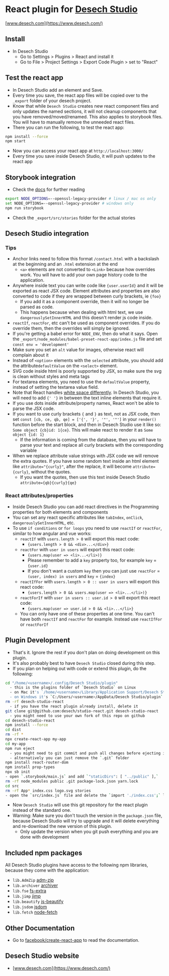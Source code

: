 # React plugin for [Desech Studio](https://www.desech.com/)

[www.desech.com](https://www.desech.com/)

## Install

- In Desech Studio
  - Go to Settings > Plugins > React and install it
  - Go to File > Project Settings > Export Code Plugin > set to "React"

## Test the react app

- In Desech Studio add an element and Save.
- Every time you save, the react app files will be copied over to the `_export` folder of your desech project.
- Know that while `Desech Studio` creates new react component files and only updates the named sections, it will not cleanup components that you have removed/moved/renamed. This also applies to storybook files. You will have to manually remove the unneeded react files.
- There you can run the following, to test the react app:

```sh
npm install --force
npm start
```

- Now you can access your react app at `http://localhost:3000/`
- Every time you save inside Desech Studio, it will push updates to the react app

## Storybook integration

- Check the [docs](https://storybook.js.org/docs/react/writing-stories/introduction) for further reading

```sh
export NODE_OPTIONS=--openssl-legacy-provider # linux / mac os only
set NODE_OPTIONS=--openssl-legacy-provider # windows only
npm run storybook
```

- Check the `_export/src/stories` folder for the actual stories

## Desech Studio integration

### Tips

- Anchor links need to follow this format `/contact.html` with a backslash at the beginning and an `.html` extension at the end
  - `<a>` elements are not converted to `<Link>` because how overrides work. You will have to add your own page history code to the application.
- Anywhere inside text you can write code like `{user.userId}` and it will be exported as react JSX code. Element attributes and properties are also converted to code if they are wrapped between curly brackets, ie `{foo}`
  - If you add it as a component override, then it will no longer be parsed as code.
  - This happens because when dealing with html text, we use `dangerouslySetInnerHTML` and this doesn't render js code inside.
- `reactIf`, `reactFor`, etc can't be used as component overrides. If you do override them, then the overrides will simply be ignored.
- If you're getting a babel error for `NODE_ENV`, then do what it says. Open the `_export/node_modules/babel-preset-react-app/index.js` file and set `const env = 'development'`
- Make sure you set an `alt` value for images, otherwise react will complain about it
- Instead of `<option>` elements with the `selected` attribute, you should add the attribute`defaultValue` on the `<select>` element.
- SVG code inside html is poorly supported by JSX, so make sure the svg is clean without styles and meta tags
- For textarea elements, you need to use the `defaultValue` property, instead of setting the textarea value field.
- Note that React handles [white space differently](https://reactjs.org/blog/2014/02/20/react-v0.9.html#jsx-whitespace). In Desech Studio, you will need to add `{' '}` in between the text inline elements that require it.
- If you use dots inside attribute/property names, React won't be able to parse the JSX code.
- If you want to use curly brackets `{` and `}` as text, not as JSX code, then set `const [cb, ce, qb, qe] = ['{', '}', '"', '"']` in your `render()` function before the start block, and then in Desech Studio use it like so: `Some object {cb}id: 1{ce}`. This will make react to render it as `Some object {id: 1}`
  - If the information is coming from the database, then you will have to parse your text and replace all curly brackets with the corresponding variable
- When we replace attribute value strings with JSX code we will remove the extra quotes. If you have some random text inside an html element like `attribute="{curly}"`, after the replace, it will become `attribute={curly}`, without the quotes.
  - If you want the quotes, then use this text inside Desech Studio `attribute={qb}{curly}{qe}`

### React attributes/properties

- Inside Desech Studio you can add react directives in the Programming properties for both elements and components
- You can set any react specific attributes like `tabIndex`, `onClick`, `dangerouslySetInnerHTML`, etc.
- To use `if conditions` or `for loops` you need to use `reactIf` or `reactFor`, similar to how angular and vue works:
  - `reactIf` with `users.length > 0` will export this react code:
    - `{users.length > 0 && <div>...</div>}`
  - `reactFor` with `user in users` will export this react code:
    - `{users.map(user => <li>...</li>)}`
    - Please remember to add a `key` property too, for example `key` = `{user.id}`
    - If you don't want a custom `key` then you can just use `reactFor` = `(user, index) in users` and `key` = `{index}`
  - `reactIfFor` with `users.length > 0 :: user in users` will export this react code:
    - `{users.length > 0 && users.map(user => <li>...</li>)}`
  - `reactForIf` with `user in users :: user.id > 0` will export this react code:
    - `{users.map(user => user.id > 0 && <li>...</li>}`
  - You can only have one of these properties at one time. You can't have both `reactIf` and `reactFor` for example. Instead use `reactIfFor` or `reactForIf`

## Plugin Development

- That's it. Ignore the rest if you don't plan on doing development on this plugin.
- It's also probably best to have `Desech Studio` closed during this step.
- If you plan on helping out with code or extend this plugin, do the following:

```sh
cd "/home/<username>/.config/Desech Studio/plugin"
  - this is the plugins folder of `Desech Studio` on Linux
  - on Mac it's `/home/<username>/Library/Application Support/Desech Studio/plugin`
  - on Windows it's `C:/Users/<username>/AppData/Desech Studio/plugin`
rm -rf desech-studio-react
  - if you have the react plugin already install, delete it
git clone git@github.com:desech/studio-react.git desech-studio-react
  - you might need to use your own fork of this repo on github
cd desech-studio-react
npm install --force
cd dist
rm -rf *
npx create-react-app my-app
cd my-app
npm run eject
  - you might need to git commit and push all changes before ejecting if you are in a git repo
  - alternatively you can just remove the `.git` folder
npm install react-router-dom
npm install prop-types
npx sb init
- open `.storybook/main.js` and add `"staticDirs": [ "../public" ],`
rm -rf node_modules public .git package-lock.json yarn.lock
cd src
rm -rf App* index.css logo.svg stories
- open the `src/index.js` file and delete the `import './index.css';` line
```

- Now `Desech Studio` will use this git repository for the react plugin instead of the standard one.
- Warning: Make sure you don't touch the version in the `package.json` file, because Desech Studio will try to upgrade and it will delete everything and re-download the new version of this plugin.
  - Only update the version when you git push everything and you are done with development

## Included npm packages

All Desech Studio plugins have access to the following npm libraries, because they come with the application:
- `lib.AdmZip` [adm-zip](https://www.npmjs.com/package/adm-zip)
- `lib.archiver` [archiver](https://www.npmjs.com/package/archiver)
- `lib.fse` [fs-extra](https://www.npmjs.com/package/fs-extra)
- `lib.jimp` [jimp](https://www.npmjs.com/package/jimp)
- `lib.beautify` [js-beautify](https://www.npmjs.com/package/js-beautify)
- `lib.jsdom` [jsdom](https://www.npmjs.com/package/jsdom)
- `lib.fetch` [node-fetch](https://www.npmjs.com/package/node-fetch)

## Other Documentation

- Go to [facebook/create-react-app](https://github.com/facebook/create-react-app) to read the documentation.

## Desech Studio website

 - [www.desech.com](https://www.desech.com/)
